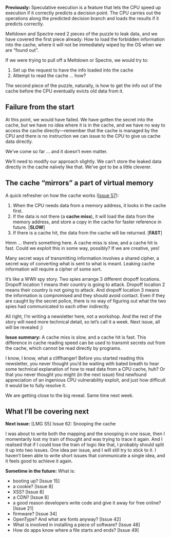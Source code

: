 **Previously:** Speculative execution is a feature that lets the CPU speed up execution if it correctly predicts a decision point. The CPU carries out the operations along the predicted decision branch and loads the results if it predicts correctly.

Meltdown and Spectre need 2 pieces of the puzzle to leak data, and we have covered the first piece already: How to load the forbidden information into the cache, where it will not be immediately wiped by the OS when we are “found out”.

If we were trying to pull off a Meltdown or Spectre, we would try to:

1. Set up the request to have the info loaded into the cache
2. Attempt to read the cache ... how?

The second piece of the puzzle, naturally, is how to get the info out of the cache before the CPU eventually evicts old data from it.

## Failure from the start

At this point, we would have failed. We have gotten the secret into the cache, but we have no idea where it is in the cache, and we have no way to access the cache directly—remember that the cache is managed by the CPU and there is no instruction we can issue to the CPU to give us cache data directly.

We’ve come so far … and it doesn’t even matter.

We’ll need to modify our approach slightly. We can’t store the leaked data directly in the cache naïvely like that. We’ve got to be a little cleverer.

## The cache “mirrors” a part of virtual memory

A quick refresher on how the cache works ([Issue 57](https://buttondown.email/laymansguide/archive/lmg-s5-issue-57-cache-the-cpus-working-space/)):

1. When the CPU needs data from a memory address, it looks in the cache first.
2. If the data is not there (a **cache miss**), it will load the data from the memory address, and store a copy in the cache for faster reference in future. [**SLOW**]
3. If there is a cache hit, the data from the cache will be returned. [**FAST**]

Hmm … there’s something here. A cache miss is slow, and a cache hit is fast. Could we exploit this in some way, possibly? If we are creative, yes!

Many secret ways of transmitting information involves a shared cipher, a secret way of converting what is sent to what is meant. Leaking cache information will require a cipher of some sort.

It’s like a WWII spy story. Two spies arrange 3 different dropoff locations. Dropoff location 1 means their country is going to attack. Dropoff location 2 means their country is not going to attack. And dropoff location 3 means the information is compromised and they should avoid contact. Even if they are caught by the secret police, there is no way of figuring out what the two spies had communicated to each other indirectly.

All right, I’m writing a newsletter here, not a workshop. And the rest of the story will need more technical detail, so let’s call it a week. Next issue, all will be revealed ;)

**Issue summary:** A cache miss is slow, and a cache hit is fast. This difference in cache reading speed can be used to transmit secrets out from the cache, which cannot be read directly by programs.

I know, I know, what a cliffhanger! Before you started reading this newsletter, you never thought you’d be waiting with bated breath to hear some technical explanation of how to read data from a CPU cache, huh? Or that you never thought you might (in the next issue) find newfound appreciation of an ingenious CPU vulnerability exploit, and just how difficult it would be to fully resolve it.

We are getting close to the big reveal. Same time next week.

## What I’ll be covering next

**Next issue:** [LMG S5] Issue 62: Snooping the cache

I was about to write both the mapping and the snooping in one issue, then I momentarily lost my train of thought and was trying to trace it again. And I realised that if I could lose the train of logic like that, I probably should split it up into two issues. One idea per issue, and I will still try to stick to it. I haven’t been able to write short issues that communicate a single idea, and it feels good to achieve it again.

**Sometime in the future:** What is:

- booting up? [Issue 15]
- a cookie? [Issue 8]
- XSS? [Issue 8]
- a CDN? [Issue 8]
- a good reason developers write code and give it away for free online? [Issue 21]
- firmware? [Issue 34]
- OpenType? And what are fonts anyway? [Issue 42]
- What is involved in installing a piece of software? [Issue 48]
- How do apps know where a file starts and ends? [Issue 49]

